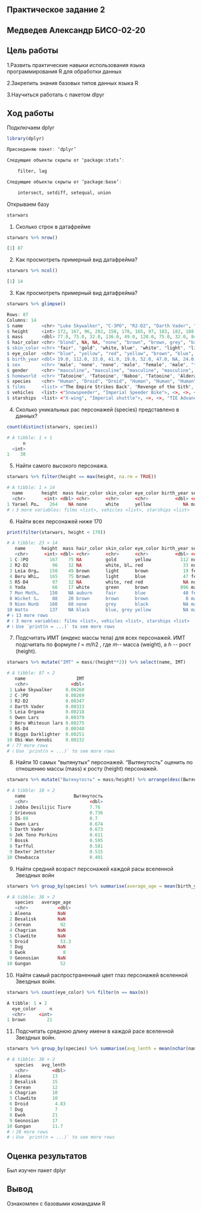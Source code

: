 ## Практическое задание 2

## Медведев Александр БИСО-02-20
##   Цель работы
1.Развить практические навыки использования языка программирования R для обработки данных

2.Закрепить знания базовых типов данных языка R

3.Научиться работать с пакетом dlpyr

## Ход работы
Подключаем dplyr
```R
library(dplyr)

Присоединяю пакет: ‘dplyr’

Следующие объекты скрыты от ‘package:stats’:

    filter, lag

Следующие объекты скрыты от ‘package:base’:

    intersect, setdiff, setequal, union  
```
Открываем базу
```R
starwars
```

1. Сколько строк в датафрейме
```R
starwars %>% nrow()

[1] 87
```

2. Как просмотреть примерный вид датафрейма?
```R
starwars %>% ncol()

[1] 14
```

3. Как просмотреть примерный вид датафрейма?
```R
starwars %>% glimpse()

Rows: 87
Columns: 14
$ name       <chr> "Luke Skywalker", "C-3PO", "R2-D2", "Darth Vader", "Leia Organa", "Owen Lars",…
$ height     <int> 172, 167, 96, 202, 150, 178, 165, 97, 183, 182, 188, 180, 228, 180, 173, 175, …
$ mass       <dbl> 77.0, 75.0, 32.0, 136.0, 49.0, 120.0, 75.0, 32.0, 84.0, 77.0, 84.0, NA, 112.0,…
$ hair_color <chr> "blond", NA, NA, "none", "brown", "brown, grey", "brown", NA, "black", "auburn…
$ skin_color <chr> "fair", "gold", "white, blue", "white", "light", "light", "light", "white, red…
$ eye_color  <chr> "blue", "yellow", "red", "yellow", "brown", "blue", "blue", "red", "brown", "b…
$ birth_year <dbl> 19.0, 112.0, 33.0, 41.9, 19.0, 52.0, 47.0, NA, 24.0, 57.0, 41.9, 64.0, 200.0, …
$ sex        <chr> "male", "none", "none", "male", "female", "male", "female", "none", "male", "m…
$ gender     <chr> "masculine", "masculine", "masculine", "masculine", "feminine", "masculine", "…
$ homeworld  <chr> "Tatooine", "Tatooine", "Naboo", "Tatooine", "Alderaan", "Tatooine", "Tatooine…
$ species    <chr> "Human", "Droid", "Droid", "Human", "Human", "Human", "Human", "Droid", "Human…
$ films      <list> <"The Empire Strikes Back", "Revenge of the Sith", "Return of the Jedi", "A N…
$ vehicles   <list> <"Snowspeeder", "Imperial Speeder Bike">, <>, <>, <>, "Imperial Speeder Bike"…
$ starships  <list> <"X-wing", "Imperial shuttle">, <>, <>, "TIE Advanced x1", <>, <>, <>, <>, "X…
```

4. Сколько уникальных рас персонажей (species) представлено в данных?
```R
count(distinct(starwars, species))

# A tibble: 1 × 1
      n
  <int>
1    38
```

5. Найти самого высокого персонажа.
```R
starwars %>% filter(height == max(height, na.rm = TRUE))

# A tibble: 1 × 14
  name       height  mass hair_color skin_color eye_color birth_year sex   gender homeworld species
  <chr>       <int> <dbl> <chr>      <chr>      <chr>          <dbl> <chr> <chr>  <chr>     <chr>  
1 Yarael Po…    264    NA none       white      yellow            NA male  mascu… Quermia   Quermi…
# ℹ 3 more variables: films <list>, vehicles <list>, starships <list>
```
6. Найти всех персонажей ниже 170
```R
print(filter(starwars, height < 170))

# A tibble: 23 × 14
   name      height  mass hair_color skin_color eye_color birth_year sex   gender homeworld species
   <chr>      <int> <dbl> <chr>      <chr>      <chr>          <dbl> <chr> <chr>  <chr>     <chr>  
 1 C-3PO        167    75 NA         gold       yellow           112 none  mascu… Tatooine  Droid  
 2 R2-D2         96    32 NA         white, bl… red               33 none  mascu… Naboo     Droid  
 3 Leia Org…    150    49 brown      light      brown             19 fema… femin… Alderaan  Human  
 4 Beru Whi…    165    75 brown      light      blue              47 fema… femin… Tatooine  Human  
 5 R5-D4         97    32 NA         white, red red               NA none  mascu… Tatooine  Droid  
 6 Yoda          66    17 white      green      brown            896 male  mascu… NA        Yoda's…
 7 Mon Moth…    150    NA auburn     fair       blue              48 fema… femin… Chandrila Human  
 8 Wicket S…     88    20 brown      brown      brown              8 male  mascu… Endor     Ewok   
 9 Nien Nunb    160    68 none       grey       black             NA male  mascu… Sullust   Sullus…
10 Watto        137    NA black      blue, grey yellow            NA male  mascu… Toydaria  Toydar…
# ℹ 13 more rows
# ℹ 3 more variables: films <list>, vehicles <list>, starships <list>
# ℹ Use `print(n = ...)` to see more rows
```

7. Подсчитать ИМТ (индекс массы тела) для всех персонажей. ИМТ подсчитать по формуле 𝐼 = 𝑚/ℎ2 , где 𝑚-- масса (weight), а ℎ -- рост (height).
```R
starwars %>% mutate("IMT" = mass/(height**2)) %>% select(name, IMT)

# A tibble: 87 × 2
   name                   IMT
   <chr>                <dbl>
 1 Luke Skywalker     0.00260
 2 C-3PO              0.00269
 3 R2-D2              0.00347
 4 Darth Vader        0.00333
 5 Leia Organa        0.00218
 6 Owen Lars          0.00379
 7 Beru Whitesun lars 0.00275
 8 R5-D4              0.00340
 9 Biggs Darklighter  0.00251
10 Obi-Wan Kenobi     0.00232
# ℹ 77 more rows
# ℹ Use `print(n = ...)` to see more rows
```
8. Найти 10 самых “вытянутых” персонажей. “Вытянутость” оценить по отношению массы (mass) к росту (height) персонажей.
```R
starwars %>% mutate("Вытянутость" = mass/height) %>% arrange(desc(Вытянутость)) %>% slice(1:10) %>% select(name,Вытянутость)

# A tibble: 10 × 2
   name                  Вытянутость
   <chr>                       <dbl>
 1 Jabba Desilijic Tiure       7.76 
 2 Grievous                    0.736
 3 IG-88                       0.7  
 4 Owen Lars                   0.674
 5 Darth Vader                 0.673
 6 Jek Tono Porkins            0.611
 7 Bossk                       0.595
 8 Tarfful                     0.581
 9 Dexter Jettster             0.515
10 Chewbacca                   0.491
```
9. Найти средний возраст персонажей каждой расы вселенной Звездных войн
```R
starwars %>% group_by(species) %>% summarise(average_age = mean(birth_year, na.rm = TRUE))

# A tibble: 38 × 2
   species   average_age
   <chr>           <dbl>
 1 Aleena          NaN  
 2 Besalisk        NaN  
 3 Cerean           92  
 4 Chagrian        NaN  
 5 Clawdite        NaN  
 6 Droid            53.3
 7 Dug             NaN  
 8 Ewok              8  
 9 Geonosian       NaN  
10 Gungan           52  
```

10. Найти самый распространенный цвет глаз персонажей вселенной Звездных войн.

```R
starwars %>% count(eye_color) %>% filter(n == max(n))

A tibble: 1 × 2
  eye_color     n
  <chr>     <int>
1 brown        21
```

11. Подсчитать среднюю длину имени в каждой расе вселенной Звездных войн.

```R
starwars %>% group_by(species) %>% summarise(avg_lenth = mean(nchar(name)))

# A tibble: 38 × 2
   species   avg_lenth
   <chr>         <dbl>
 1 Aleena        13   
 2 Besalisk      15   
 3 Cerean        12   
 4 Chagrian      10   
 5 Clawdite      10   
 6 Droid          4.83
 7 Dug            7   
 8 Ewok          21   
 9 Geonosian     17   
10 Gungan        11.7 
# ℹ 28 more rows
# ℹ Use `print(n = ...)` to see more rows
```
## Оценка результатов

Был изучен пакет dplyr

## Вывод

Ознакомлен с базовыми командами R
